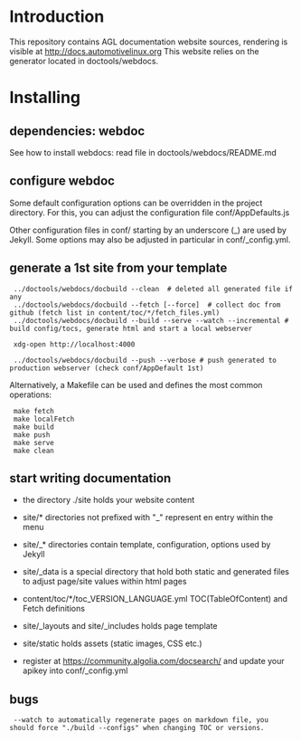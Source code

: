 Introduction
============

This repository contains AGL documentation website sources, rendering is visible at http://docs.automotivelinux.org
This website relies on the generator located in doctools/webdocs.

Installing
==========

## dependencies: webdoc

See how to install webdocs: read file in doctools/webdocs/README.md

## configure webdoc

Some default configuration options can be overridden in the project directory. For this, you can adjust the configuration file conf/AppDefaults.js

Other configuration files in conf/ starting by an underscore (_) are used by Jekyll. Some options may also be adjusted in particular in conf/_config.yml.

## generate a 1st site from your template
```
 ../doctools/webdocs/docbuild --clean  # deleted all generated file if any
 ../doctools/webdocs/docbuild --fetch [--force]  # collect doc from github (fetch list in content/toc/*/fetch_files.yml)
 ../doctools/webdocs/docbuild --build --serve --watch --incremental # build config/tocs, generate html and start a local webserver

 xdg-open http://localhost:4000

 ../doctools/webdocs/docbuild --push --verbose # push generated to production webserver (check conf/AppDefault 1st)
```

Alternatively, a Makefile can be used and defines the most common operations:
```
 make fetch
 make localFetch
 make build
 make push
 make serve
 make clean
```

## start writing documentation

- the directory ./site holds your website content
- site/* directories not prefixed with "_" represent en entry within the menu
- site/_* directories contain template, configuration, options used by Jekyll
- site/_data is a special directory that hold both static and generated files to adjust page/site values within html pages
- content/toc/*/toc_VERSION_LANGUAGE.yml TOC(TableOfContent) and Fetch definitions
- site/_layouts and site/_includes holds page template 
- site/static holds assets (static images, CSS etc.)

- register at https://community.algolia.com/docsearch/ and update your apikey into conf/_config.yml


## bugs

```
 --watch to automatically regenerate pages on markdown file, you should force "./build --configs" when changing TOC or versions.
```

